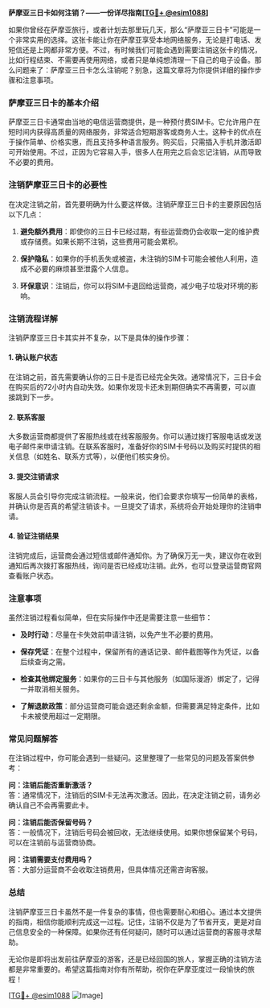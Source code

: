 **萨摩亚三日卡如何注销？——一份详尽指南[[TG💪+ @esim1088](https://t.me/s/esim1088)]**

如果你曾经在萨摩亚旅行，或者计划去那里玩几天，那么“萨摩亚三日卡”可能是一个非常实用的选择。这张卡能让你在萨摩亚享受本地网络服务，无论是打电话、发短信还是上网都非常方便。不过，有时候我们可能会遇到需要注销这张卡的情况，比如行程结束、不需要再使用网络，或者只是单纯想清理一下自己的电子设备。那么问题来了：萨摩亚三日卡怎么注销呢？别急，这篇文章将为你提供详细的操作步骤和注意事项。

### 萨摩亚三日卡的基本介绍

萨摩亚三日卡通常由当地的电信运营商提供，是一种预付费SIM卡。它允许用户在短时间内获得高质量的网络服务，非常适合短期游客或商务人士。这种卡的优点在于操作简单、价格实惠，而且支持多种语言服务。购买后，只需插入手机并激活即可开始使用。不过，正因为它容易入手，很多人在用完之后会忘记注销，从而导致不必要的费用。

### 注销萨摩亚三日卡的必要性

在决定注销之前，首先要明确为什么要这样做。注销萨摩亚三日卡的主要原因包括以下几点：

1. **避免额外费用**：即使你的三日卡已经过期，有些运营商仍会收取一定的维护费或存储费。如果长期不注销，这些费用可能会累积。
   
2. **保护隐私**：如果你的手机丢失或被盗，未注销的SIM卡可能会被他人利用，造成不必要的麻烦甚至泄露个人信息。

3. **环保意识**：注销后，你可以将SIM卡退回给运营商，减少电子垃圾对环境的影响。

### 注销流程详解

注销萨摩亚三日卡其实并不复杂，以下是具体的操作步骤：

#### 1. 确认账户状态

在注销之前，首先需要确认你的三日卡是否已经完全失效。通常情况下，三日卡会在购买后的72小时内自动失效。如果你发现卡还未到期但确实不再需要，可以直接跳到下一步。

#### 2. 联系客服

大多数运营商都提供了客服热线或在线客服服务。你可以通过拨打客服电话或发送电子邮件来申请注销。在联系客服时，准备好你的SIM卡号码以及购买时提供的相关信息（如姓名、联系方式等），以便他们核实身份。

#### 3. 提交注销请求

客服人员会引导你完成注销流程。一般来说，他们会要求你填写一份简单的表格，并确认你是否真的希望注销该卡。一旦提交了请求，系统将会开始处理你的注销申请。

#### 4. 验证注销结果

注销完成后，运营商会通过短信或邮件通知你。为了确保万无一失，建议你在收到通知后再次拨打客服热线，询问是否已经成功注销。此外，也可以登录运营商官网查看账户状态。

### 注意事项

虽然注销过程看似简单，但在实际操作中还是需要注意一些细节：

- **及时行动**：尽量在卡失效前申请注销，以免产生不必要的费用。
  
- **保存凭证**：在整个过程中，保留所有的通话记录、邮件截图等作为凭证，以备后续查询之需。

- **检查其他绑定服务**：如果你的三日卡与其他服务（如国际漫游）绑定了，记得一并取消相关服务。

- **了解退款政策**：部分运营商可能会退还剩余金额，但需要满足特定条件，比如卡未被使用超过一定期限。

### 常见问题解答

在注销过程中，你可能会遇到一些疑问。这里整理了一些常见的问题及答案供参考：

**问：注销后能否重新激活？**  
答：通常情况下，注销后的SIM卡无法再次激活。因此，在决定注销之前，请务必确认自己不会再需要此卡。

**问：注销后能否保留号码？**  
答：一般情况下，注销后号码会被回收，无法继续使用。如果你想保留某个号码，可以在注销前与运营商协商。

**问：注销需要支付费用吗？**  
答：大部分运营商不会收取注销费用，但具体情况还需咨询客服。

### 总结

注销萨摩亚三日卡虽然不是一件复杂的事情，但也需要耐心和细心。通过本文提供的指南，相信你能顺利完成这一过程。记住，注销不仅是为了节省开支，更是对自己信息安全的一种保障。如果你还有任何疑问，随时可以通过运营商的客服寻求帮助。

无论你是即将出发前往萨摩亚的游客，还是已经回国的旅人，掌握正确的注销方法都是非常重要的。希望这篇指南对你有所帮助，祝你在萨摩亚度过一段愉快的旅程！

[[TG💪+ @esim1088](https://t.me/s/esim1088) ![Image](https://i.postimg.cc/4NQfJmqS/Snipaste-2025-05-13-00-14-12.png)]